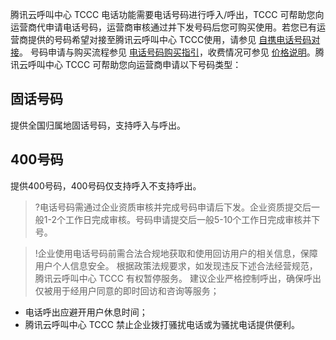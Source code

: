 腾讯云呼叫中心 TCCC 电话功能需要电话号码进行呼入/呼出，TCCC 可帮助您向运营商代申请电话号码，运营商审核通过并下发号码后您可购买使用。若您已有运营商提供的号码希望对接至腾讯云呼叫中心 TCCC使用，请参见 [自携电话号码对接](xxxx)。
号码申请与购买流程参见 [电话号码购买指引](https://cloud.tencent.com/document/product/679/63785#enterprise)，收费情况可参见 [价格说明](https://cloud.tencent.com/document/product/679/45797)。腾讯云呼叫中心 TCCC 可帮助您向运营商申请以下号码类型：
## 固话号码
提供全国归属地固话号码，支持呼入与呼出。
## 400号码
提供400号码，400号码仅支持呼入不支持呼出。
>?电话号码需通过企业资质审核并完成号码申请后下发。企业资质提交后一般1-2个工作日完成审核。号码申请提交后一般5-10个工作日完成审核并下号。

>!企业使用电话号码前需合法合规地获取和使用回访用户的相关信息，保障用户个人信息安全。 根据政策法规要求，如发现违反下述合法经营规范，腾讯云呼叫中心 TCCC 有权暂停服务。
建议企业严格控制呼出，确保呼出仅被用于经用户同意的即时回访和咨询等服务；
- 电话呼出应避开用户休息时间；
- 腾讯云呼叫中心 TCCC 禁止企业拨打骚扰电话或为骚扰电话提供便利。
